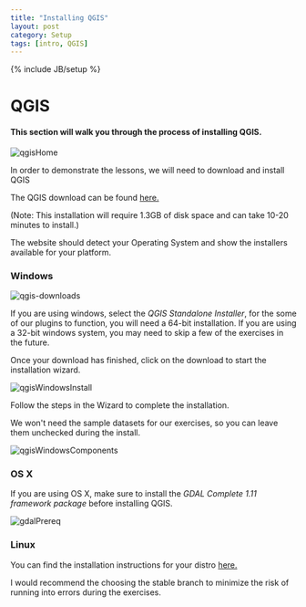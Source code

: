 ```yaml
---
title: "Installing QGIS"
layout: post
category: Setup
tags: [intro, QGIS]
---
```


{% include JB/setup %}

# QGIS

#### This section will walk you through the process of installing QGIS.

![qgisHome]({{site.baseurl}}/{{ASSET_PATH}}/images/qgis-home.png)

In order to demonstrate the lessons, we will need to download and install QGIS

The QGIS download can be found [here.](http://www.qgis.org/en/site/forusers/download.html)

(Note: This installation will require 1.3GB of disk space and can take 10-20 minutes to install.)

The website should detect your Operating System and show the installers available for your platform.

### Windows

![qgis-downloads]({{site.baseurl}}/{{ASSET_PATH}}/images/qgis-downloads.png)

If you are using windows, select the *QGIS Standalone Installer*, for the some of our plugins to function, you will need a 64-bit installation. If you are using a 32-bit windows system, you may need to skip a few of the exercises in the future.

Once your download has finished, click on the download to start the installation wizard.

![qgisWindowsInstall]({{site.baseurl}}/{{ASSET_PATH}}/images/qgis-windows-install.png)

Follow the steps in the Wizard to complete the installation.

We won't need the sample datasets for our exercises, so you can leave them unchecked during the install.

![qgisWindowsComponents]({{site.baseurl}}/{{ASSET_PATH}}/images/qgis-windows-components.png)



### OS X

If you are using OS X, make sure to install the *GDAL Complete 1.11 framework package* before installing QGIS.

![gdalPrereq]({{site.baseurl}}/{{ASSET_PATH}}/images/gdal-prereq.png)

### Linux

You can find the installation instructions for your distro [here.](http://qgis.org/en/site/forusers/alldownloads.html#linux)

I would recommend the choosing the stable branch to minimize the risk of running into errors during the exercises.

